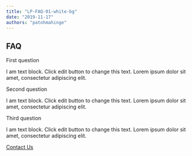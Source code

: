 ```yaml
---
title: "LP-FAQ-01-white-bg"
date: "2019-11-17"
authors: "patohmahinge"
---
```


## FAQ

First question

I am text block. Click edit button to change this text. Lorem ipsum dolor sit amet, consectetur adipiscing elit.

Second question

I am text block. Click edit button to change this text. Lorem ipsum dolor sit amet, consectetur adipiscing elit.

Third question

I am text block. Click edit button to change this text. Lorem ipsum dolor sit amet, consectetur adipiscing elit.

[Contact Us](#)
